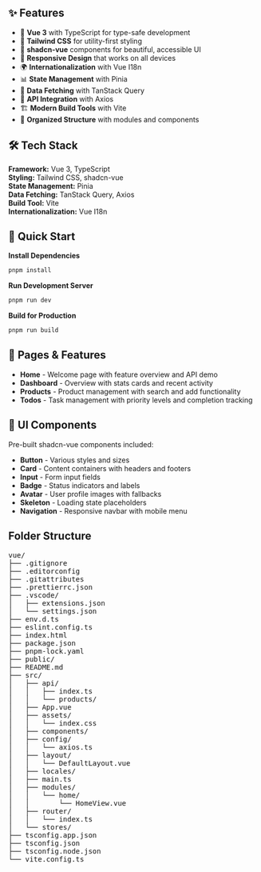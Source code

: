 ## ✨ Features

- 🚀 **Vue 3** with TypeScript for type-safe development
- 🎨 **Tailwind CSS** for utility-first styling
- 🧩 **shadcn-vue** components for beautiful, accessible UI
- 📱 **Responsive Design** that works on all devices
- 🌍 **Internationalization** with Vue I18n
- 📊 **State Management** with Pinia
- 🔄 **Data Fetching** with TanStack Query
- 🎯 **API Integration** with Axios
- 🏗️ **Modern Build Tools** with Vite
- 📁 **Organized Structure** with modules and components

## 🛠 Tech Stack

**Framework:** Vue 3, TypeScript  
**Styling:** Tailwind CSS, shadcn-vue  
**State Management:** Pinia  
**Data Fetching:** TanStack Query, Axios  
**Build Tool:** Vite  
**Internationalization:** Vue I18n

## 🚀 Quick Start

**Install Dependencies**

```sh
pnpm install
```

**Run Development Server**

```sh
pnpm run dev
```

**Build for Production**

```sh
pnpm run build
```

## 📱 Pages & Features

- **Home** - Welcome page with feature overview and API demo
- **Dashboard** - Overview with stats cards and recent activity
- **Products** - Product management with search and add functionality
- **Todos** - Task management with priority levels and completion tracking

## 🧩 UI Components

Pre-built shadcn-vue components included:

- **Button** - Various styles and sizes
- **Card** - Content containers with headers and footers
- **Input** - Form input fields
- **Badge** - Status indicators and labels
- **Avatar** - User profile images with fallbacks
- **Skeleton** - Loading state placeholders
- **Navigation** - Responsive navbar with mobile menu

## Folder Structure

<pre>
vue/
├── .gitignore
├── .editorconfig
├── .gitattributes
├── .prettierrc.json
├── .vscode/
│   ├── extensions.json
│   └── settings.json
├── env.d.ts
├── eslint.config.ts
├── index.html
├── package.json
├── pnpm-lock.yaml
├── public/
├── README.md
├── src/
│   ├── api/
│   │   ├── index.ts
│   │   └── products/
│   ├── App.vue
│   ├── assets/
│   │   └── index.css
│   ├── components/
│   ├── config/
│   │   └── axios.ts
│   ├── layout/
│   │   └── DefaultLayout.vue
│   ├── locales/
│   ├── main.ts
│   ├── modules/
│   │   └── home/
│   │       └── HomeView.vue
│   ├── router/
│   │   └── index.ts
│   └── stores/
├── tsconfig.app.json
├── tsconfig.json
├── tsconfig.node.json
└── vite.config.ts
</pre>

